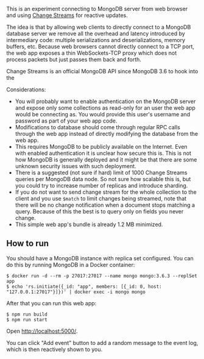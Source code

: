 This is an experiment connecting to MongoDB server from web browser and using
[Change Streams](https://docs.mongodb.com/manual/changeStreams/) for reactive updates.

The idea is that by allowing web clients to directly connect to a MongoDB database server we remove all the overhead
and latency introduced by intermediary code: multiple serializations and deserializations, memory buffers, etc. Because
web browsers cannot directly connect to a TCP port, the web app exposes a thin WebSockets-TCP proxy which does not
process packets but just passes them back and forth.

Change Streams is an official MongoDB API since MongoDB 3.6 to hook into the 

Considerations:

* You will probably want to enable authentication on the MongoDB server and expose only some collections as
  read-only for an user the web app would be connecting as. You would provide this user's username and password
  as part of your web app code.
* Modifications to database should come through regular RPC calls through the web app instead of directly
  modifying the database from the web app.
* This requires MongoDB to be publicly available on the Internet. Even with enabled authentication it is unclear
  how secure this is. This is not how MongoDB is generally deployed and it might be that there are some unknown
  security issues with such deployment.
* There is a suggested (not sure if hard) limit of 1000 Change Streams queries per MongoDB data node. So not
  sure how scalable this is, but you could try to increase number of replicas and introduce sharding.
* If you do not want to send change stream for the whole collection to the client and you use `$match` to limit
  changes being streamed, note that there will be no change notification when a document stops matching a query.
  Because of this the best is to query only on fields you never change.
* This simple web app's bundle is already 1.2 MB minimized.

## How to run ##

You should have a MongoDB instance with replica set configured. You can do this by running MongoDB in a Docker container:

```
$ docker run -d --rm -p 27017:27017 --name mongo mongo:3.6.3 --replSet app
$ echo 'rs.initiate({_id: "app", members: [{_id: 0, host: "127.0.0.1:27017"}]})' | docker exec -i mongo mongo
```

After that you can run this web app:

```
$ npm run build
$ npm run start
```

Open [http://localhost:5000/](http://localhost:5000/).

You can click "Add event" button to add a random message to the event log, which is then reactively shown to you.

